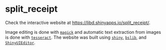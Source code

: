 # split_receipt

Check the interactive website at https://libd.shinyapps.io/split_receipt/.

Image editing is done with [`magick`](https://cran.r-project.org/package=magick) and automatic text extraction from images is done with [`tesseract`](https://cran.r-project.org/package=tesseract). The website was built using [`shiny`](https://cran.r-project.org/package=shiny), [`bslib`](https://cran.r-project.org/package=bslib), and [`ShinyUIEditor`](https://rstudio.github.io/shinyuieditor/).
